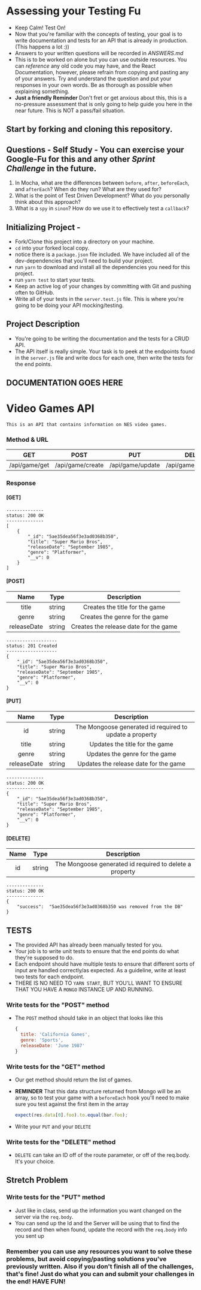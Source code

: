 # Assessing your Testing Fu

* Keep Calm! Test On!
* Now that you're familiar with the concepts of testing, your goal is to write documentation and tests for an API that is already in production. (This happens a lot :))
* Answers to your written questions will be recorded in _ANSWERS.md_
* This is to be worked on alone but you can use outside resources. You can _reference_ any old code you may have, and the React Documentation, however, please refrain from copying and pasting any of your answers. Try and understand the question and put your responses in your own words. Be as thorough as possible when explaining something.
* **Just a friendly Reminder** Don't fret or get anxious about this, this is a no-pressure assessment that is only going to help guide you here in the near future. This is NOT a pass/fail situation.

## Start by forking and cloning this repository.

## Questions - Self Study - You can exercise your Google-Fu for this and any other _Sprint Challenge_ in the future.

1.  In Mocha, what are the differences between `before`, `after`, `beforeEach`, and `afterEach`? When do they run? What are they used for?
2.  What is the point of Test Driven Development? What do you personally think about this approach?
3.  What is a `spy` in `sinon`? How do we use it to effectively test a `callback`?

## Initializing Project -

* Fork/Clone this project into a directory on your machine.
* `cd` into your forked local copy.
* notice there is a `package.json` file included. We have included all of the dev-dependencies that you'll need to build your project.
* run `yarn` to download and install all the dependencies you need for this project.
* run `yarn test` to start your tests.
* Keep an active log of your changes by committing with Git and pushing often to GitHub.
* Write all of your tests in the `server.test.js` file. This is where you're going to be doing your API mocking/testing.

## Project Description

* You're going to be writing the documentation and the tests for a CRUD API.
* The API itself is really simple. Your task is to peek at the endpoints found in the `server.js` file and write docs for each one, then write the tests for the end points.

## DOCUMENTATION GOES HERE

# Video Games API

```
This is an API that contains information on NES video games.
```

### Method & URL

|      GET      |       POST       |       PUT        |        DELETE         |
| :-----------: | :--------------: | :--------------: | :-------------------: |
| /api/game/get | /api/game/create | /api/game/update | /api/game/destroy/:id |

### Response

#### [GET]

    --------------
    status: 200 OK
    --------------
    [
        {
            "_id": "5ae35dea56f3e3ad0368b350",
            "title": "Super Mario Bros",
            "releaseDate": "September 1985",
            "genre": "Platformer",
            "__v": 0
        }
    ]

#### [POST]

|    Name     |  Type  |              Description              |
| :---------: | :----: | :-----------------------------------: |
|    title    | string |    Creates the title for the game     |
|    genre    | string |    Creates the genre for the game     |
| releaseDate | string | Creates the release date for the game |

    -------------------
    status: 201 Created
    -------------------
    {
        "_id": "5ae35dea56f3e3ad0368b350",
        "title": "Super Mario Bros",
        "releaseDate": "September 1985",
        "genre": "Platformer",
        "__v": 0
    }

#### [PUT]

|    Name     |  Type  |                       Description                       |
| :---------: | :----: | :-----------------------------------------------------: |
|     id      | string | The Mongoose generated id required to update a property |
|    title    | string |             Updates the title for the game              |
|    genre    | string |             Updates the genre for the game              |
| releaseDate | string |          Updates the release date for the game          |

    --------------
    status: 200 OK
    --------------  
    {
        "_id": "5ae35dea56f3e3ad0368b350",
        "title": "Super Mario Bros",
        "releaseDate": "September 1985",
        "genre": "Platformer",
        "__v": 0
    }

#### [DELETE]

| Name |  Type  |                       Description                       |
| :--: | :----: | :-----------------------------------------------------: |
|  id  | string | The Mongoose generated id required to delete a property |

    --------------
    status: 200 OK
    --------------  
    {
        "success":  "5ae35dea56f3e3ad0368b350 was removed from the DB"
    }

## TESTS

* The provided API has already been manually tested for you.
* Your job is to write unit tests to ensure that the end points do what they're supposed to do.
* Each endpoint should have multiple tests to ensure that different sorts of input are handled correctly/as expected. As a guideline, write at least two tests for each endpoint.
* THERE IS NO NEED TO `YARN START`, BUT YOU'LL WANT TO ENSURE THAT YOU HAVE A `MONGO` INSTANCE UP AND RUNNING.

### Write tests for the "POST" method

* The `POST` method should take in an object that looks like this

  ```js
  {
    title: 'California Games',
    genre: 'Sports',
    releaseDate: 'June 1987'
  }
  ```

### Write tests for the "GET" method

* Our get method should return the list of games.
* **REMINDER** That this data structure returned from Mongo will be an array, so to test your game with a `beforeEach` hook you'll need to make sure you test against the first item in the array

  ```js
  expect(res.data[0].foo).to.equal(bar.foo);
  ```

* Write your `PUT` and your `DELETE`

### Write tests for the "DELETE" method

* `DELETE` can take an ID off of the route parameter, or off of the req.body. It's your choice.

## Stretch Problem

### Write tests for the "PUT" method

* Just like in class, send up the information you want changed on the server via the `req.body`.
* You can send up the Id and the Server will be using that to find the record and then when found, update the record with the `req.body` info you sent up

### Remember you can use any resources you want to solve these problems, but avoid copying/pasting solutions you've previously written. Also if you don't finish all of the challenges, that's fine! Just do what you can and submit your challenges in the end! HAVE FUN!
